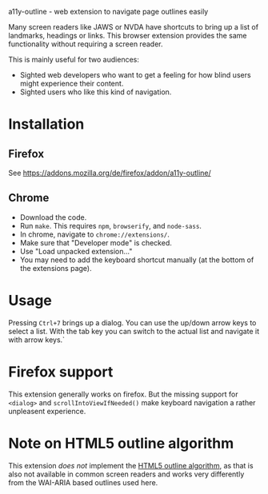 a11y-outline - web extension to navigate page outlines easily

Many screen readers like JAWS or NVDA have shortcuts to bring up a list of
landmarks, headings or links. This browser extension provides the same
functionality without requiring a screen reader.

This is mainly useful for two audiences:

-	Sighted web developers who want to get a feeling for how blind users might
	experience their content.
-	Sighted users who like this kind of navigation.

# Installation

## Firefox

See <https://addons.mozilla.org/de/firefox/addon/a11y-outline/>

## Chrome

-	Download the code.
-	Run `make`. This requires `npm`, `browserify`, and `node-sass`.
-	In chrome, navigate to `chrome://extensions/`.
-	Make sure that "Developer mode" is checked.
-	Use "Load unpacked extension…"
-	You may need to add the keyboard shortcut manually (at the bottom of the
	extensions page).

# Usage

Pressing `Ctrl+7` brings up a dialog. You can use the up/down arrow keys to
select a list. With the tab key you can switch to the actual list and navigate
it with arrow keys.`

# Firefox support

This extension generally works on firefox. But the missing support for
`<dialog>` and `scrollIntoViewIfNeeded()` make keyboard navigation a rather
unpleasent experience.

# Note on HTML5 outline algorithm

This extension *does not* implement the [HTML5 outline
algorithm](https://www.w3.org/TR/html53/sections.html#creating-an-outline), as
that is also not available in common screen readers and works very differently
from the WAI-ARIA based outlines used here.
